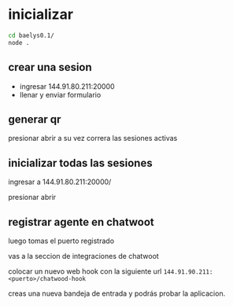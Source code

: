 # inicializar

```bash
cd baelys0.1/
node .
```

## crear una sesion

- ingresar 144.91.80.211:20000
- llenar y enviar formulario

## generar qr

presionar abrir a  su vez correra las sesiones activas

## inicializar todas las sesiones

ingresar a 144.91.80.211:20000/

presionar abrir


## registrar agente en chatwoot

luego tomas el puerto registrado

vas a la seccion de integraciones de chatwoot

colocar un nuevo web hook con la siguiente url `144.91.90.211:<puerto>/chatwood-hook`

creas una nueva bandeja de entrada y podrás probar la aplicacion.

